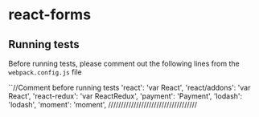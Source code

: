 # react-forms

## Running tests
Before running tests, please comment out the following lines from the `webpack.config.js` file

``//Comment before running tests
   'react': 'var React',
   'react/addons': 'var React',
   'react-redux': 'var ReactRedux',
   'payment': 'Payment',
   'lodash': 'lodash',
   'moment': 'moment',
   ///////////////////////////////////

```